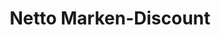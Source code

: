 ---
title: "Netto Marken-Discount"
url: /waldkraiburg/netto-marken-discount-adlergebirgsstrasse/
shop: Supermarkt
---